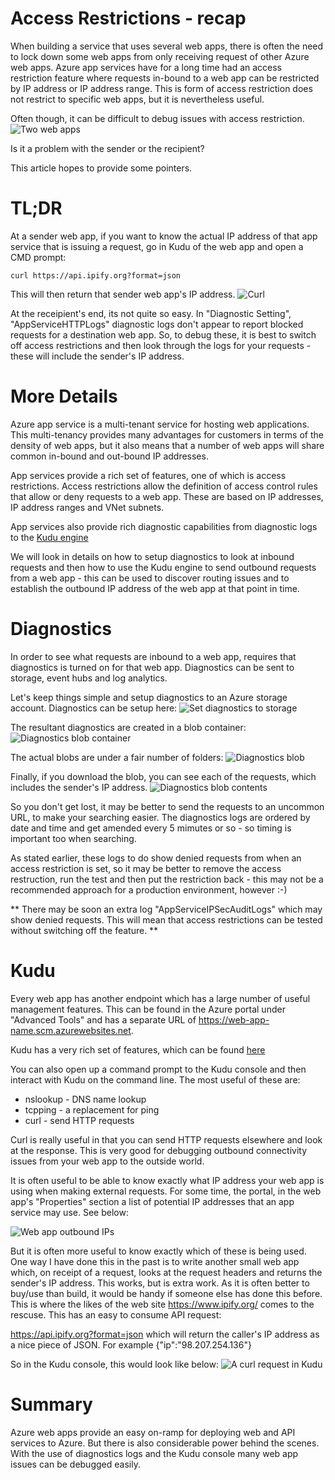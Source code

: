 # Access Restrictions - recap
When building a service that uses several web apps, there is often the need to lock down some web apps from only receiving request of other Azure web apps. Azure app services have for a long time had an access restriction feature where requests in-bound to a web app can be restricted by IP address or IP address range. This is form of access restriction does not restrict to specific web apps, but it is nevertheless useful. 

Often though, it can be difficult to debug issues with access restriction. 
![Two web apps](https://github.com/jometzg/app-service/blob/master/web-to-web.png)

Is it a problem with the sender or the recipient?

This article hopes to provide some pointers.

# TL;DR
At a sender web app, if you want to know the actual IP address of that app service that is issuing a request, go in Kudu of the web app and open a CMD prompt:

`curl https://api.ipify.org?format=json`

This will then return that sender web app's IP address.
![Curl](https://github.com/jometzg/app-service/blob/master/curl.png)

At the receipient's end, its not quite so easy. In "Diagnostic Setting",  "AppServiceHTTPLogs" diagnostic logs don't appear to report blocked requests for a destination web app. So, to debug these, it is best to switch off access restrictions and then look through the logs for your requests - these will include the sender's IP address.

# More Details
Azure app service is a multi-tenant service for hosting web applications. This multi-tenancy provides many advantages for customers in terms of the density of web apps, but it also means that a number of web apps will share common in-bound and out-bound IP addresses.

App services provide a rich set of features, one of which is access restrictions. Access restrictions allow the definition of access control rules that allow or deny requests to a web app. These are based on IP addresses, IP address ranges and VNet subnets.

App services also provide rich diagnostic capabilities from diagnostic logs to the [Kudu engine](https://github.com/projectkudu/kudu/wiki)

We will look in details on how to setup diagnostics to look at inbound requests and then how to use the Kudu engine to send outbound requests from a web app - this can be used to discover routing issues and to establish the outbound IP address of the web app at that point in time.

# Diagnostics
In order to see what requests are inbound to a web app, requires that diagnostics is turned on for that web app. Diagnostics can be sent to storage, event hubs and log analytics.

Let's keep things simple and setup diagnostics to an Azure storage account. Diagnostics can be setup here:
![Set diagnostics to storage](https://github.com/jometzg/app-service/blob/master/web-app-set-storage-diagnostics.png)

The resultant diagnostics are created in a blob container:
![Diagnostics blob container](https://github.com/jometzg/app-service/blob/master/diagnostics-blob-container.png)

The actual blobs are under a fair number of folders:
![Diagnostics blob](https://github.com/jometzg/app-service/blob/master/diagnostics-blob-document.png)

Finally, if you download the blob, you can see each of the requests, which includes the sender's IP address.
![Diagnostics blob contents](https://github.com/jometzg/app-service/blob/master/diagnostics-blob-document-contents.png)

So you don't get lost, it may be better to send the requests to an uncommon URL, to make your searching easier. The diagnostics logs are ordered by date and time and get amended every 5 mimutes or so - so timing is important too when searching.

As stated earlier, these logs to do show denied requests from when an access restriction is set, so it may be better to remove the access restruction, run the test and then put the restriction back - this may not be a recommended approach for a production environment, however :-)

** There may be soon an extra log "AppServiceIPSecAuditLogs" which may show denied requests. This will mean that access restrictions can be tested without switching off the feature. **

# Kudu
Every web app has another endpoint which has a large number of useful management features. This can be found in the Azure portal under "Advanced Tools" and has a separate URL of https://web-app-name.scm.azurewebsites.net.

Kudu has a very rich set of features, which can be found [here](https://github.com/projectkudu/kudu/wiki)

You can also open up a command prompt to the Kudu console and then interact with Kudu on the command line. The most useful of these are:

* nslookup - DNS name lookup
* tcpping - a replacement for ping
* curl - send HTTP requests

Curl is really useful in that you can send HTTP requests elsewhere and look at the response. This is very good for debugging outbound connectivity issues from your web app to the outside world.

It is often useful to be able to know exactly what IP address your web app is using when making external requests. For some time, the portal, in the web app's "Properties" section a list of potential IP addresses that an app service may use. See below:

![Web app outbound IPs](https://github.com/jometzg/app-service/blob/master/web-app-properties-outbound.png)

But it is often more useful to know exactly which of these is being used. One way I have done this in the past is to write another small web app which, on receipt of a request, looks at the request headers and returns the sender's IP address. This works, but is extra work. As it is often better to buy/use than build, it would be handy if someone else has done this before. This is where the likes of the web site https://www.ipify.org/ comes to the rescuse. This has an easy to consume API request:

https://api.ipify.org?format=json which will return the caller's IP address as a nice piece of JSON. For example {"ip":"98.207.254.136"}

So in the Kudu console, this would look like below:
![A curl request in Kudu](https://github.com/jometzg/app-service/blob/master/kudu-cmd-curl.png)


# Summary
Azure web apps provide an easy on-ramp for deploying web and API services to Azure. But there is also considerable power behind the scenes. With the use of diagnostics logs and the Kudu console many web app issues can be debugged easily.
